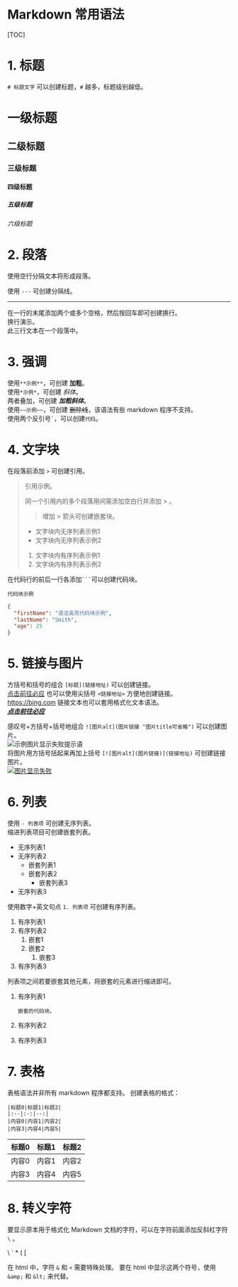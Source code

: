 # Markdown 常用语法

[TOC]

# 1. 标题

`# 标题文字` 可以创建标题，`#` 越多，标题级别越低。

# 一级标题
## 二级标题
### 三级标题
#### 四级标题
##### 五级标题
###### 六级标题

# 2. 段落

使用空行分隔文本将形成段落。

使用 `---` 可创建分隔线。

---

在一行的末尾添加两个或多个空格，然后按回车即可创建换行。  
换行演示。  
此三行文本在一个段落中。

# 3. 强调

使用`**示例**`，可创建 **加粗**。  
使用`*示例*`，可创建 *斜体*。  
两者叠加，可创建 ***加粗斜体***。  
使用`~~示例~~`，可创建 ~~删除线~~，该语法有些 markdown 程序不支持。  
使用两个反引号`` ` ``，可以创建`代码`。

# 4. 文字块

在段落前添加 `>` 可创建引用。
> 引用示例。
>
> 同一个引用内的多个段落用间需添加空白行并添加 > 。
>
>> 增加 > 箭头可创建嵌套块。
>
> - 文字块内无序列表示例1
> - 文字块内无序列表示例2
> 1. 文字块内有序列表示例1
> 2. 文字块内有序列表示例2

在代码行的前后一行各添加`` ``` ``可以创建代码块。
```
代码块示例
```
```json
{
  "firstName": "语法高亮代码块示例",
  "lastName": "Smith",
  "age": 25
}
```

# 5. 链接与图片

方括号和括号的组合 `[标题](链接地址)` 可以创建链接。  
[点击前往必应](https://bing.com)
也可以使用尖括号 `<链接地址>` 方便地创建链接。  
<https://bing.com>
链接文本也可以套用格式化文本语法。  
***[点击前往必应](https://bing.com)***

感叹号+方括号+括号地组合 `![图片alt](图片链接 "图片title可省略")` 可以创建图片。  
![示例图片显示失败提示语](../../img/backgrounds/5.jpg "背景图片")  
将图片用方括号括起来再加上括号 `[![图片alt](图片链接)](链接地址)` 可创建链接图片。  
[![图片显示失败](../../img/Markdown/bing_logo.png)](https://bing.com)

# 6. 列表

使用 `- 列表项` 可创建无序列表。  
缩进列表项目可创建嵌套列表。
- 无序列表1
- 无序列表2
  - 嵌套列表1
  - 嵌套列表2
    - 嵌套列表3
- 无序列表3

使用数字+英文句点 `1. 列表项` 可创建有序列表。

1. 有序列表1
2. 有序列表2
   1. 嵌套1
   2. 嵌套2
      1. 嵌套3
3. 有序列表3

列表项之间若要嵌套其他元素，将嵌套的元素进行缩进即可。

1. 有序列表1
     
    ```
   嵌套的代码块。
    ```

2. 有序列表2
3. 有序列表3

# 7. 表格

表格语法并非所有 markdown 程序都支持。
创建表格的格式：
```
|标题0|标题1|标题2|
|:--|:-:|--:|
|内容0|内容1|内容2|
|内容3|内容4|内容5|
```

|标题0|标题1|标题2|
|:--|:-:|--:|
|内容0|内容1|内容2|
|内容3|内容4|内容5|

# 8. 转义字符

要显示原本用于格式化 Markdown 文档的字符，可以在字符前面添加反斜杠字符  `\` 。

\\  \`  \*  \(  \[

在 html 中，字符 `&` 和 `<` 需要特殊处理。
要在 html 中显示这两个符号，使用 `&amp;` 和 `&lt;` 来代替。
